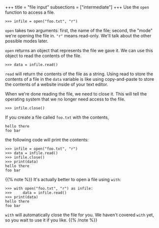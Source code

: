 +++
title = "file input"
subsections = ["intermediate"]
+++
Use the `open` function to access a file.

	>>> infile = open("foo.txt", "r")

`open` takes two arguments: first, the name of the file; second, the "mode" we're opening the file in.
`"r"` means read-only. We'll talk about the other possible modes later.

`open` returns an object that represents the file we gave it. We can use this object to read the contents
of the file.

	>>> data = infile.read()

`read` will return the contents of the file as a string. Using read to store
the contents of a file in the `data` variable is like using copy-and-paste to
store the contents of a website inside of your text editor.

When we're done reading the file, we need to close it. This will tell the operating system that
we no longer need access to the file.

	>>> infile.close()

If you create a file called `foo.txt` with the contents,

	hello there
	foo bar

the following code will print the contents:

	>>> infile = open("foo.txt", "r")
	>>> data = infile.read()
	>>> infile.close()
	>>> print(data)
	hello there
	foo bar

{{% note %}}
It's actually better to open a file using `with`:

	>>> with open("foo.txt", "r") as infile:
	>>>     data = infile.read()
	>>> print(data)
	hello there
	foo bar

`with` will automatically close the file for you. We haven't covered `with`
yet, so you wait to use it if you like.
{{% /note %}}
